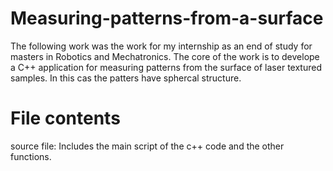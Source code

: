 # Measuring-patterns-from-a-surface


The following work was the work for my internship as an end of study for masters in Robotics and Mechatronics.
The core of the work is to develope a C++ application for measuring patterns from the surface of laser textured samples. In this cas the patters have sphercal structure.

# File contents

source file: Includes the main script of the c++ code and the other functions.

